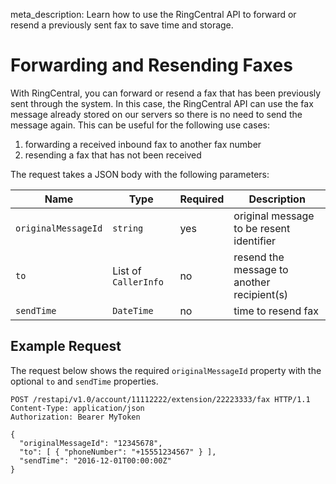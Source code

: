meta_description: Learn how to use the RingCentral API to forward or resend a previously sent fax to save time and storage. 

# Forwarding and Resending Faxes

With RingCentral, you can forward or resend a fax that has been previously sent through the system. In this case, the RingCentral API can use the fax message already stored on our servers so there is no need to send the message again. This can be useful for the following use cases:

1. forwarding a received inbound fax to another fax number
2. resending a fax that has not been received

The request takes a JSON body with the following parameters:

| Name | Type | Required | Description |
|------|------|----------|-------------|
| `originalMessageId` | `string` | yes | original message to be resent identifier |
| `to` | List of `CallerInfo` | no | resend the message to another recipient(s) |
| `sendTime` | `DateTime` | no | time to resend fax |

## Example Request

The request below shows the required `originalMessageId` property with the optional `to` and `sendTime` properties.

```http
POST /restapi/v1.0/account/11112222/extension/22223333/fax HTTP/1.1
Content-Type: application/json
Authorization: Bearer MyToken

{
  "originalMessageId": "12345678",
  "to": [ { "phoneNumber": "+15551234567" } ],
  "sendTime": "2016-12-01T00:00:00Z"
}
```


